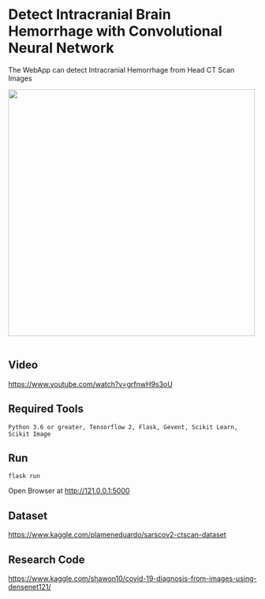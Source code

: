 # Detect Intracranial Brain Hemorrhage with Convolutional Neural Network 
The WebApp can detect Intracranial Hemorrhage from Head CT Scan Images <br>

<img src="https://firebasestorage.googleapis.com/v0/b/githubs-30fab.appspot.com/o/232491858_2924618541186381_2342616438298945329_n.png?alt=media&token=61099df4-426c-4551-a825-b5a9ffa0b48f" height="500"/><br><br>

## Video

https://www.youtube.com/watch?v=grfnwH9s3oU

## Required Tools
```
Python 3.6 or greater, Tensorflow 2, Flask, Gevent, Scikit Learn, Scikit Image
```

## Run
```
flask run
```

Open Browser at http://121.0.0.1:5000

## Dataset

https://www.kaggle.com/plameneduardo/sarscov2-ctscan-dataset


## Research Code

https://www.kaggle.com/shawon10/covid-19-diagnosis-from-images-using-densenet121/



